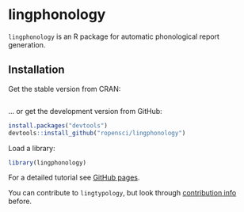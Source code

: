 # lingphonology

`lingphonology` is an R package for automatic phonological report generation.

## Installation

Get the stable version from CRAN:
```R
```
… or get the development version from GitHub:
```R
install.packages("devtools")
devtools::install_github("ropensci/lingphonology")
```

Load a library:
```R
library(lingphonology)
```

For a detailed tutorial see [GitHub pages](https://agricolamz.github.io/lingphonology/).

You can contribute to `lingtypology`, but look through [contribution info](https://github.com/agricolamz/lingphonology/blob/master/CONTRIBUTING.md) before.
